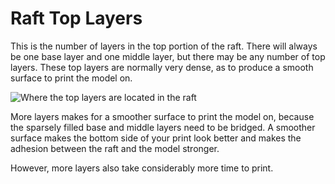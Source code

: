Raft Top Layers
====
This is the number of layers in the top portion of the raft. There will always be one base layer and one middle layer, but there may be any number of top layers. These top layers are normally very dense, as to produce a smooth surface to print the model on.

![Where the top layers are located in the raft](../images/raft_dimensions_simplified.svg)

More layers makes for a smoother surface to print the model on, because the sparsely filled base and middle layers need to be bridged. A smoother surface makes the bottom side of your print look better and makes the adhesion between the raft and the model stronger.

However, more layers also take considerably more time to print.